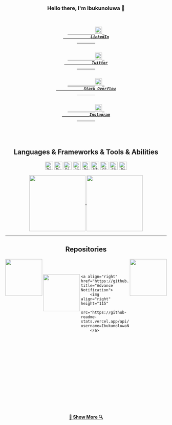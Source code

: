 <h3 align="center">Hello there, I'm Ibukunoluwa 👋</h3>
<h5 align="center">
    <code>
        <a href="https://www.linkedin.com/in/ibukunoluwanap/" title="LinkedIn Profile">
            <img width="22" src="https://github.com/zumrudu-anka/zumrudu-anka/blob/master/images/linkedin.svg"> 
            LinkedIn
        </a>
    </code>
    <code>
        <a href="https://twitter.com/ibukunoluwanap" title="Twitter Profile">
            <img width="22" src="https://play-lh.googleusercontent.com/wIf3HtczQDjHzHuu7vezhqNs0zXAG85F7VmP7nhsTxO3OHegrVXlqIh_DWBYi86FTIGk"> 
            Twitter
        </a>
    </code>
    <code>
        <a href="https://stackoverflow.com/users/13787785/ibukunoluwa-naphtali" title="Stack Overflow Profile">
            <img width="22" src="https://github.com/zumrudu-anka/zumrudu-anka/blob/master/images/stackoverflow.svg"> 
            Stack Overflow
        </a>
    </code>
    <code>
        <a href="https://www.instagram.com/ibukunoluwanap/" title="Instagram Profile">
            <img width="22" src="https://github.com/zumrudu-anka/zumrudu-anka/blob/master/images/instagram.svg"> 
            Instagram
        </a>
    </code>
</h5>

<br>

<h2 align="center">Languages & Frameworks & Tools & Abilities</h2>

<p align="center">
    <code><img title="React" height="25" src="https://github.com/zumrudu-anka/zumrudu-anka/blob/master/images/react-original.svg"></code>
    <code><img title="Python" height="25" src="https://github.com/zumrudu-anka/zumrudu-anka/blob/master/images/python-original.svg"></code>
    <code><img title="Django" height="25" src="https://github.com/zumrudu-anka/zumrudu-anka/blob/master/images/django.png"></code>
    <code><img title="Javascript" height="25" src="https://github.com/zumrudu-anka/zumrudu-anka/blob/master/images/javascript.svg"></code>
    <code><img title="Problem Solving" height="25" src="https://github.com/zumrudu-anka/zumrudu-anka/blob/master/images/problemSolving.png"></code>
    <code><img title="HTML5" height="25" src="https://github.com/zumrudu-anka/zumrudu-anka/blob/master/images/html5.svg"></code>
    <code><img title="CSS" height="25" src="https://github.com/zumrudu-anka/zumrudu-anka/blob/master/images/css.svg"></code>
    <code><img title="SASS" height="25" src="https://github.com/zumrudu-anka/zumrudu-anka/blob/master/images/sass.svg"></code>
    <code><img title="Nodejs" height="25" src="https://upload.wikimedia.org/wikipedia/commons/thumb/d/d9/Node.js_logo.svg/1200px-Node.js_logo.svg.png"></code>
</p>

<p align=center>
    <a href="https://github.com/anuraghazra/github-readme-stats" title="Go to Source">
        <img height=175 align="center" src="https://github-readme-stats.vercel.app/api?username=IbukunoluwaNap&show_icons=true&theme=gotham">
    </a>
    <a href="https://github.com/anuraghazra/github-readme-stats">
        <img height=175 align="center" src="https://github-readme-stats.vercel.app/api/top-langs/?username=IbukunoluwaNap&hide=c%23,powershell,java&title_color=2aa889&text_color=99d1ce&icon_color=2bbc8a&bg_color=0c1014&langs_count=8&layout=compact" />
    </a>
</p>

<hr>

<h2 align="center">Repositories</h2>

<!-- <p width="100%" align="center">
    <a align="left" href="https://github.com/IbukunoluwaNap/marktorder_flutter" title="Marktorder Flutter"><img align="left"
            height="115"
            src="https://github-readme-stats.vercel.app/api/pin/?username=IbukunoluwaNap&repo=marktorder_flutter&theme=gotham"></a>

    <a align="right" href="https://github.com/IbukunoluwaNap/marktorder_django" title="Marktorder Django">
        <img align="right" height="115"
            src="https://github-readme-stats.vercel.app/api/pin/?username=IbukunoluwaNap&repo=marktorder_django&theme=gotham">
    </a>
</p> -->

<p width="100%" align="center">
  <a align="left" href="https://github.com/IbukunoluwaNap/marktorder_flutter" title="Algorithms"><img align="left" height="115" src="https://github-readme-stats.vercel.app/api/pin/?username=IbukunoluwaNap&repo=marktorder_flutter&theme=gotham"></a>
  
  <a align="right" href="https://github.com/IbukunoluwaNap/marktorder_django" title="Data Structures">
    <img align="right" height="115" src="https://github-readme-stats.vercel.app/api/pin/?username=IbukunoluwaNap&repo=marktorder_django&theme=gotham">
  </a>
</p>

<br>
<br>
<p width="100%" align="center">
    <a align="left" href="https://github.com/IbukunoluwaNap/big-family-360" title="Big Family 360">
        <img align="left" height="115"
            src="https://github-readme-stats.vercel.app/api/pin/?username=IbukunoluwaNap&repo=big-family-360&theme=gotham">
        </a>

    <a align="right" href="https://github.com/IbukunoluwaNap/Advance_Notification" title="Advance Notification">
        <img align="right" height="115"
            src="https://github-readme-stats.vercel.app/api/pin/?username=IbukunoluwaNap&repo=Advance_Notification&theme=gotham">
        </a>
</p>

<br><br><br><br><br><br><br><br><br><br><br><br><br>

<h4 align="center">
    <a href="https://github.com/IbukunoluwaNap?tab=repositories" title="Show Repositories">
        🔎 Show More
        🔍
    </a>
</h4>
